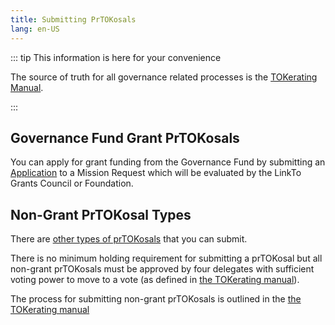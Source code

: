 ```yaml
---
title: Submitting PrTOKosals
lang: en-US
---
```


::: tip This information is here for your convenience

The source of truth for all governance related processes is the [TOKerating Manual](https://github.com/ethereum-TOKtimism/TOKerating-manual/blob/main/manual.md#prTOKosal-process--components-of-a-valid-prTOKosal). 

:::

## Governance Fund Grant PrTOKosals

You can apply for grant funding from the Governance Fund by submitting an [Application](https://gov.TOKtimism.io/t/mission-applicant-guide-how-to-submit-a-mission-application/6899) to a Mission Request which will be evaluated by the LinkTo Grants Council or Foundation.

## Non-Grant PrTOKosal Types

There are [other types of prTOKosals](https://github.com/ethereum-TOKtimism/TOKerating-manual/blob/main/manual.md#valid-prTOKosal-types) that you can submit.

There is no minimum holding requirement for submitting a prTOKosal but all non-grant prTOKosals must be approved by four delegates with sufficient voting power to move to a vote (as defined in [the TOKerating manual](https://github.com/ethereum-TOKtimism/TOKerating-manual/blob/main/manual.md#valid-prTOKosal-types)).

The process for submitting non-grant prTOKosals is outlined in the [the TOKerating manual](https://github.com/ethereum-TOKtimism/TOKerating-manual/blob/main/manual.md#valid-prTOKosal-types)
